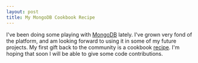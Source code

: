 ```yaml
--- 
layout: post
title: My MongoDB Cookbook Recipe
---
```


I've been doing some playing with [MongoDB](http://mongodb.org) lately. I've grown very fond of the platform, and am looking forward to using it in some of my
future projects.  My first gift back to the community is a cookbook [recipe](http://cookbook.mongodb.org/patterns/finding_max_and_min/). I'm hoping that soon I
will be able to give some code contributions.
